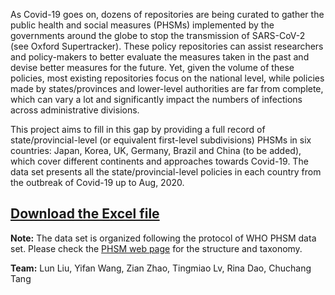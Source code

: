 As Covid-19 goes on, dozens of repositories are being curated to gather the public health and social measures (PHSMs) implemented by the governments around the globe to stop the transmission of SARS-CoV-2 (see Oxford Supertracker). These policy repositories can assist researchers and policy-makers to better evaluate the measures taken in the past and devise better measures for the future. Yet, given the volume of these policies, most existing repositories focus on the national level, while policies made by states/provinces and lower-level authorities are far from complete, which can vary a lot and significantly impact the numbers of infections across administrative divisions.

This project aims to fill in this gap by providing a full record of state/provincial-level (or equivalent first-level subdivisions) PHSMs in six countries: Japan, Korea, UK, Germany, Brazil and China (to be added), which cover different continents and approaches towards Covid-19. The data set presents all the state/provincial-level policies in each country from the outbreak of Covid-19 up to Aug, 2020.



## [Download the Excel file](/openresource/Covid-19%20Policy%20Tracker-Dataset.xlsx)

**Note:** The data set is organized following the protocol of WHO PHSM data set. Please check the [PHSM web page](https://www.who.int/emergencies/diseases/novel-coronavirus-2019/phsm) for the structure and taxonomy.

**Team:** Lun Liu, Yifan Wang, Zian Zhao, Tingmiao Lv, Rina Dao, Chuchang Tang

